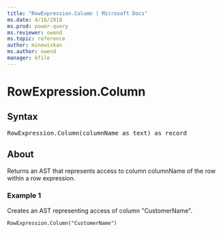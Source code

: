 ```yaml
---
title: "RowExpression.Column | Microsoft Docs"
ms.date: 4/16/2018
ms.prod: power-query
ms.reviewer: owend
ms.topic: reference
author: minewiskan
ms.author: owend
manager: kfile
---
```

# RowExpression.Column

## Syntax

<pre>
RowExpression.Column(columnName as text) as record  
</pre>
  
## About  
Returns an AST that represents access to column columnName of the row within a row expression.  
  
### Example 1  
Creates an AST representing access of column "CustomerName".  
  
```powerquery-m
RowExpression.Column("CustomerName")  
```  
